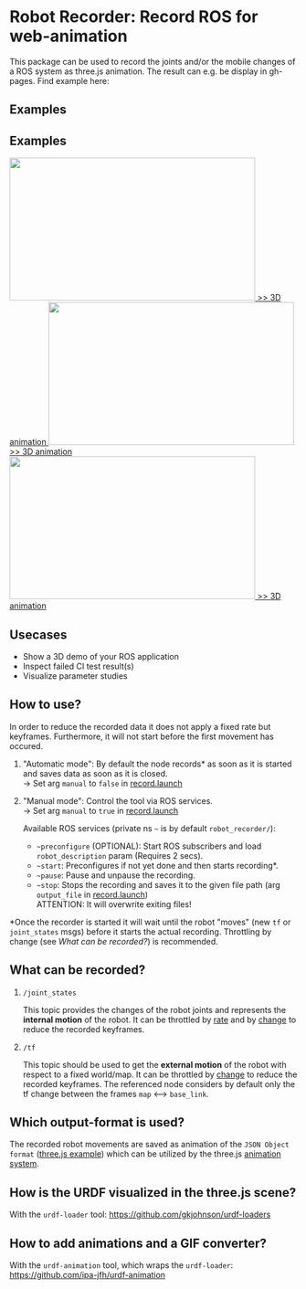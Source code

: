 # Robot Recorder: Record ROS for web-animation

This package can be used to record the joints and/or the mobile changes of a ROS system as three.js animation.
The result can e.g. be display in gh-pages. Find example here: 

## Examples

## Examples

<a href="https://ipa-jfh.github.io/urdf-animation/application_scan_and_plan/">
    <img src="https://user-images.githubusercontent.com/17281534/46005937-aafba700-c0b6-11e8-9d8f-0148392488f1.gif" width="430" height="250">
    >> 3D animation
</a>
<a href="https://ipa-jfh.github.io/urdf-animation/manipulator_ur5/">
    <img src="https://user-images.githubusercontent.com/17281534/46006694-6a9d2880-c0b8-11e8-9016-dc5c2799cf5c.gif" width="430" height="250">
    >> 3D animation
</a>
<a href="https://ipa-jfh.github.io/urdf-animation/mobile_robot_turtlebot3/">
    <img src="https://user-images.githubusercontent.com/17281534/46012246-e30be580-c0c8-11e8-953b-244bf7070d7b.gif" width="430" height="250">
    >> 3D animation
</a>


## Usecases

- Show a 3D demo of your ROS application
- Inspect failed CI test result(s)
- Visualize parameter studies

## How to use?

In order to reduce the recorded data it does not apply a fixed rate but keyframes. Furthermore, it will not start before the first movement has occured.

1. "Automatic mode": By default the node records* as soon as it is started and saves data as soon as it is closed.  
    -> Set arg `manual` to `false` in [record.launch][7]

1. "Manual mode": Control the tool via ROS services.  
    -> Set arg `manual` to `true` in [record.launch][7]  
    
    Available ROS services (private ns `~` is by default `robot_recorder/`):
    - `~preconfigure` (OPTIONAL): Start ROS subscribers and load `robot_description` param (Requires 2 secs).
    - `~start`: Preconfigures if not yet done and then starts recording*.
    - `~pause`: Pause and unpause the recording.
    - `~stop`: Stops the recording and saves it to the given file path (arg `output_file` in [record.launch][7])  
    ATTENTION: It will overwrite exiting files!
    
*Once the recorder is started it will wait until the robot "moves" (new `tf` or `joint_states` msgs) before it starts the actual recording. Throttling by change (see _What can be recorded?_) is recommended.

## What can be recorded?

1. `/joint_states` 

    This topic provides the changes of the robot joints and represents the **internal motion** of the robot. It can be throttled by [rate][1] and by [change][2] to reduce the recorded keyframes.
  
1. `/tf`

    This topic should be used to get the **external motion** of the robot with respect to a fixed world/map. It can be throttled by [change][3] to reduce the recorded keyframes. The referenced node considers by default only the tf change between the frames `map` <--> `base_link`.
  
## Which output-format is used?

The recorded robot movements are saved as animation of the `JSON Object format` ([three.js example][4]) which can be utilized by the three.js [animation system][5].

## How is the URDF visualized in the three.js scene?

With the `urdf-loader` tool: https://github.com/gkjohnson/urdf-loaders

## How to add animations and a GIF converter?

With the `urdf-animation` tool, which wraps the `urdf-loader`: https://github.com/ipa-jfh/urdf-animation

[1]: http://wiki.ros.org/tf#change_notifier
[2]: ./scripts/throttle_joints_by_change
[3]: http://wiki.ros.org/topic_tools/throttle
[4]: https://threejs.org/examples/#webgl_animation_keyframes_json
[5]: https://threejs.org/docs/#manual/introduction/Animation-system
[6]: ./docs/index_to_gif.html
[7]: ./robot_recorder_core/launch/record.launch
